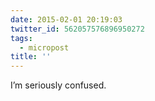 ```yaml
---
date: 2015-02-01 20:19:03
twitter_id: 562057576896950272
tags:
  - micropost
title: ''
---
```


I’m seriously confused.

